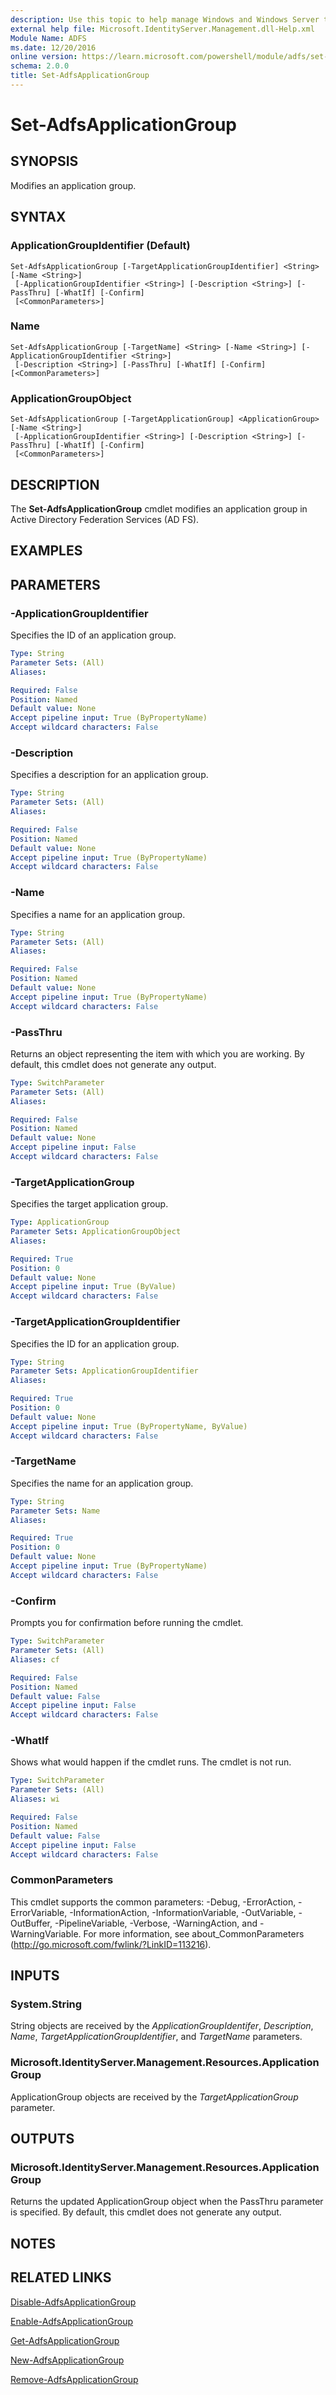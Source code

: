 ```yaml
---
description: Use this topic to help manage Windows and Windows Server technologies with Windows PowerShell.
external help file: Microsoft.IdentityServer.Management.dll-Help.xml
Module Name: ADFS
ms.date: 12/20/2016
online version: https://learn.microsoft.com/powershell/module/adfs/set-adfsapplicationgroup?view=windowsserver2016-ps&wt.mc_id=ps-gethelp
schema: 2.0.0
title: Set-AdfsApplicationGroup
---
```


# Set-AdfsApplicationGroup

## SYNOPSIS
Modifies an application group.

## SYNTAX

### ApplicationGroupIdentifier (Default)
```
Set-AdfsApplicationGroup [-TargetApplicationGroupIdentifier] <String> [-Name <String>]
 [-ApplicationGroupIdentifier <String>] [-Description <String>] [-PassThru] [-WhatIf] [-Confirm]
 [<CommonParameters>]
```

### Name
```
Set-AdfsApplicationGroup [-TargetName] <String> [-Name <String>] [-ApplicationGroupIdentifier <String>]
 [-Description <String>] [-PassThru] [-WhatIf] [-Confirm] [<CommonParameters>]
```

### ApplicationGroupObject
```
Set-AdfsApplicationGroup [-TargetApplicationGroup] <ApplicationGroup> [-Name <String>]
 [-ApplicationGroupIdentifier <String>] [-Description <String>] [-PassThru] [-WhatIf] [-Confirm]
 [<CommonParameters>]
```

## DESCRIPTION
The **Set-AdfsApplicationGroup** cmdlet modifies an application group in Active Directory Federation Services (AD FS).

## EXAMPLES

## PARAMETERS

### -ApplicationGroupIdentifier
Specifies the ID of an application group.

```yaml
Type: String
Parameter Sets: (All)
Aliases: 

Required: False
Position: Named
Default value: None
Accept pipeline input: True (ByPropertyName)
Accept wildcard characters: False
```

### -Description
Specifies a description for an application group.

```yaml
Type: String
Parameter Sets: (All)
Aliases: 

Required: False
Position: Named
Default value: None
Accept pipeline input: True (ByPropertyName)
Accept wildcard characters: False
```

### -Name
Specifies a name for an application group.

```yaml
Type: String
Parameter Sets: (All)
Aliases: 

Required: False
Position: Named
Default value: None
Accept pipeline input: True (ByPropertyName)
Accept wildcard characters: False
```

### -PassThru
Returns an object representing the item with which you are working.
By default, this cmdlet does not generate any output.

```yaml
Type: SwitchParameter
Parameter Sets: (All)
Aliases: 

Required: False
Position: Named
Default value: None
Accept pipeline input: False
Accept wildcard characters: False
```

### -TargetApplicationGroup
Specifies the target application group.

```yaml
Type: ApplicationGroup
Parameter Sets: ApplicationGroupObject
Aliases: 

Required: True
Position: 0
Default value: None
Accept pipeline input: True (ByValue)
Accept wildcard characters: False
```

### -TargetApplicationGroupIdentifier
Specifies the ID for an application group.

```yaml
Type: String
Parameter Sets: ApplicationGroupIdentifier
Aliases: 

Required: True
Position: 0
Default value: None
Accept pipeline input: True (ByPropertyName, ByValue)
Accept wildcard characters: False
```

### -TargetName
Specifies the name for an application group.

```yaml
Type: String
Parameter Sets: Name
Aliases: 

Required: True
Position: 0
Default value: None
Accept pipeline input: True (ByPropertyName)
Accept wildcard characters: False
```

### -Confirm
Prompts you for confirmation before running the cmdlet.

```yaml
Type: SwitchParameter
Parameter Sets: (All)
Aliases: cf

Required: False
Position: Named
Default value: False
Accept pipeline input: False
Accept wildcard characters: False
```

### -WhatIf
Shows what would happen if the cmdlet runs.
The cmdlet is not run.

```yaml
Type: SwitchParameter
Parameter Sets: (All)
Aliases: wi

Required: False
Position: Named
Default value: False
Accept pipeline input: False
Accept wildcard characters: False
```

### CommonParameters
This cmdlet supports the common parameters: -Debug, -ErrorAction, -ErrorVariable, -InformationAction, -InformationVariable, -OutVariable, -OutBuffer, -PipelineVariable, -Verbose, -WarningAction, and -WarningVariable. For more information, see about_CommonParameters (http://go.microsoft.com/fwlink/?LinkID=113216).

## INPUTS

### System.String

String objects are received by the *ApplicationGroupIdentifer*, *Description*, *Name*, *TargetApplicationGroupIdentifier*, and *TargetName* parameters.

### Microsoft.IdentityServer.Management.Resources.ApplicationGroup

ApplicationGroup objects are received by the *TargetApplicationGroup* parameter.

## OUTPUTS

### Microsoft.IdentityServer.Management.Resources.ApplicationGroup

Returns the updated ApplicationGroup object when the PassThru parameter is specified. By default, this cmdlet does not generate any output.

## NOTES

## RELATED LINKS

[Disable-AdfsApplicationGroup](./Disable-AdfsApplicationGroup.md)

[Enable-AdfsApplicationGroup](./Enable-AdfsApplicationGroup.md)

[Get-AdfsApplicationGroup](./Get-AdfsApplicationGroup.md)

[New-AdfsApplicationGroup](./New-AdfsApplicationGroup.md)

[Remove-AdfsApplicationGroup](./Remove-AdfsApplicationGroup.md)


